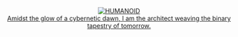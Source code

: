 <div align="center">
  <a href="https://imgbb.com/"><img src="https://i.ibb.co/7vT5HxX/HUMANOID.png" alt="HUMANOID" border="0"></a><br /><a target='_blank' href='https://imgbb.com/'>
</div>
<div align="center">
  Amidst the glow of a cybernetic dawn, I am the architect weaving the binary tapestry of tomorrow.
</div>

<!---
Vega-Storm/Vega-Storm is a ✨ special ✨ repository because its `README.md` (this file) appears on your GitHub profile.
You can click the Preview link to take a look at your changes.
--->
